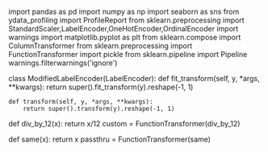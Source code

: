 import pandas as pd
import numpy as np
import seaborn as sns
from ydata_profiling import ProfileReport
from sklearn.preprocessing import StandardScaler,LabelEncoder,OneHotEncoder,OrdinalEncoder
import warnings
import matplotlib.pyplot as plt
from sklearn.compose import ColumnTransformer
from sklearn.preprocessing import FunctionTransformer
import pickle
from sklearn.pipeline import Pipeline
warnings.filterwarnings('ignore')

class ModifiedLabelEncoder(LabelEncoder):
    def fit_transform(self, y, *args, **kwargs):
        return super().fit_transform(y).reshape(-1, 1)

    def transform(self, y, *args, **kwargs):
        return super().transform(y).reshape(-1, 1)

def div_by_12(x):
    return x/12
custom = FunctionTransformer(div_by_12)

def same(x):
    return x
passthru = FunctionTransformer(same)

